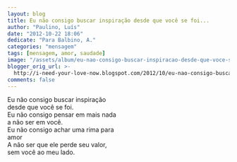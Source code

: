 ```yaml
---
layout: blog
title: Eu não consigo buscar inspiração desde que você se foi...
author: "Paulino, Luís"
date: "2012-10-22 18:06"
dedicate: "Para Balbino, A."
categories: "mensagem"
tags: [mensagem, amor, saudade]
image: "/assets/album/eu-nao-consigo-buscar-inspiracao-desde-que-voce-se-foi.jpg"
blogger_orig_url: >-
  http://i-need-your-love-now.blogspot.com/2012/10/eu-nao-consigo-buscar-inspiracao-desde.html
comments: false
---
```

Eu não consigo buscar inspiração\
desde que você se foi.\
Eu não consigo pensar em mais nada\
a não ser em você.\
Eu não consigo achar uma rima para\
amor\
A não ser que ele perde seu valor,\
sem você ao meu lado.
